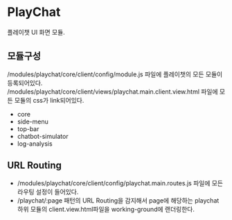# PlayChat

플레이챗 UI 화면 모듈.

## 모듈구성
/modules/playchat/core/client/config/module.js 파일에 플레이챗의 모든 모듈이 등록되어있다.
/modules/playchat/core/client/views/playchat.main.client.view.html 파일에 모든 모듈의 css가 link되어있다.
* core
* side-menu
* top-bar
* chatbot-simulator
* log-analysis

## URL Routing
* /modules/playchat/core/client/config/playchat.main.routes.js 파일에 모든 라우팅 설정이 들어있다.
* /playchat/:page 패턴의 URL Routing을 감지해서 page에 해당하는 playchat 하위 모듈의 client.view.html파일을 working-ground에 랜더링한다.
